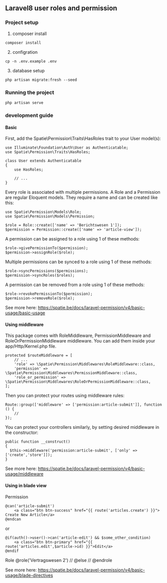 ## Laravel8 user roles and permission

### Project setup

1. composer install
```
composer install
```

2. configration
```
cp -n .env.example .env
```

3. database setup
```
php artisan migrate:fresh --seed
```

### Running the project
```
php artisan serve
```

### development guide

#### Basic
First, add the Spatie\Permission\Traits\HasRoles trait to your User model(s):
```
use Illuminate\Foundation\Auth\User as Authenticatable;
use Spatie\Permission\Traits\HasRoles;

class User extends Authenticatable
{
    use HasRoles;

    // ...
}
```
Every role is associated with multiple permissions. A Role and a Permission are regular Eloquent models. They require a name and can be created like this:
```
use Spatie\Permission\Models\Role;
use Spatie\Permission\Models\Permission;

$role = Role::create(['name' => 'Berichtswesen 1']);
$permission = Permission::create(['name' => 'article-view']);
```
A permission can be assigned to a role using 1 of these methods:
```
$role->givePermissionTo($permission);
$permission->assignRole($role);
```
Multiple permissions can be synced to a role using 1 of these methods:
```
$role->syncPermissions($permissions);
$permission->syncRoles($roles);
```
A permission can be removed from a role using 1 of these methods:
```
$role->revokePermissionTo($permission);
$permission->removeRole($role);
```
See more here: https://spatie.be/docs/laravel-permission/v4/basic-usage/basic-usage

#### Using middleware
This package comes with RoleMiddleware, PermissionMiddleware and RoleOrPermissionMiddleware middleware. You can add them inside your app/Http/Kernel.php file.
```
protected $routeMiddleware = [
    // ...
    'role' => \Spatie\Permission\Middlewares\RoleMiddleware::class,
    'permission' => \Spatie\Permission\Middlewares\PermissionMiddleware::class,
    'role_or_permission' => \Spatie\Permission\Middlewares\RoleOrPermissionMiddleware::class,
];
```

Then you can protect your routes using middleware rules:
```
Route::group(['middleware' => ['permission:article-submit']], function () {
    //
});
```

You can protect your controllers similarly, by setting desired middleware in the constructor:
```
public function __construct()
{
  $this->middleware('permission:article-submit', ['only' => ['create','store']]);
}
```
See more here: https://spatie.be/docs/laravel-permission/v4/basic-usage/middleware

#### Using in blade view

Permission
```
@can('article-submit')
    <a class="btn btn-success" href="{{ route('articles.create') }}"> Create New Article</a>
@endcan
```
or
```
@if(auth()->user()->can('article-edit') && $some_other_condition)
    <a class="btn btn-primary" href="{{ route('articles.edit',$article->id) }}">Edit</a>
@endif
```

Role
@role('Vertragswesen 2')
    //
@else
    //
@endrole

See more here: https://spatie.be/docs/laravel-permission/v4/basic-usage/blade-directives